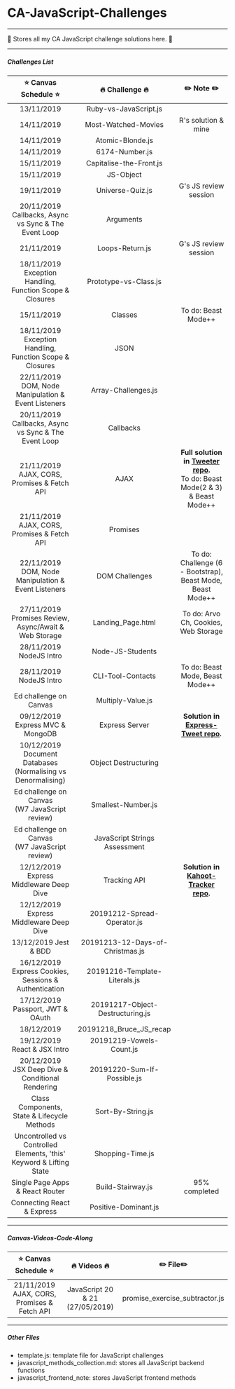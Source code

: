 # CA-JavaScript-Challenges

---

:whale: Stores all my CA JavaScript challenge solutions here. :whale:

---

##### Challenges List

|                    :star: Canvas Schedule :star:                    |     :fire: Challenge :fire:      |                                                  :pencil2: Note :pencil2:                                                  |
| :-----------------------------------------------------------------: | :------------------------------: | :------------------------------------------------------------------------------------------------------------------------: |
|                             13/11/2019                              |      Ruby-vs-JavaScript.js       |                                                                                                                            |
|                             14/11/2019                              |       Most-Watched-Movies        |                                                    R's solution & mine                                                     |
|                             14/11/2019                              |         Atomic-Blonde.js         |                                                                                                                            |
|                             14/11/2019                              |          6174-Number.js          |                                                                                                                            |
|                             15/11/2019                              |     Capitalise-the-Front.js      |                                                                                                                            |
|                             15/11/2019                              |            JS-Object             |                                                                                                                            |
|                             19/11/2019                              |         Universe-Quiz.js         |                                                   G's JS review session                                                    |
|      20/11/2019</br>Callbacks, Async vs Sync & The Event Loop       |            Arguments             |                                                                                                                            |
|                             21/11/2019                              |         Loops-Return.js          |                                                   G's JS review session                                                    |
|    18/11/2019</br>Exception Handling, Function Scope & Closures     |      Prototype-vs-Class.js       |                                                                                                                            |
|                             15/11/2019                              |             Classes              |                                                    To do: Beast Mode++                                                     |
|    18/11/2019</br>Exception Handling, Function Scope & Closures     |               JSON               |                                                                                                                            |
|       22/11/2019</br>DOM, Node Manipulation & Event Listeners       |       Array-Challenges.js        |                                                                                                                            |
|      20/11/2019</br>Callbacks, Async vs Sync & The Event Loop       |            Callbacks             |                                                                                                                            |
|           21/11/2019</br>AJAX, CORS, Promises & Fetch API           |               AJAX               | **Full solution in [Tweeter repo](https://github.com/EllieChen-Git/Tweeter).**</br>To do: Beast Mode(2 & 3) & Beast Mode++ |
|           21/11/2019</br>AJAX, CORS, Promises & Fetch API           |             Promises             |                                                                                                                            |
|       22/11/2019</br>DOM, Node Manipulation & Event Listeners       |          DOM Challenges          |                                 To do: Challenge (6 - Bootstrap), Beast Mode, Beast Mode++                                 |
|      27/11/2019</br>Promises Review, Async/Await & Web Storage      |        Landing_Page.html         |                                            To do: Arvo Ch, Cookies, Web Storage                                            |
|                       28/11/2019 NodeJS Intro                       |         Node-JS-Students         |                                                                                                                            |
|                       28/11/2019 NodeJS Intro                       |        CLI-Tool-Contacts         |                                              To do: Beast Mode, Beast Mode++                                               |
|                       Ed challenge on Canvas                        |        Multiply-Value.js         |                                                                                                                            |
|                  09/12/2019 Express MVC & MongoDB                   |          Express Server          |                   **Solution in [Express-Tweet repo](https://github.com/EllieChen-Git/Express-Tweet).**                    |
|  10/12/2019</br>Document Databases (Normalising vs Denormalising)   |       Object Destructuring       |                                                                                                                            |
|          Ed challenge on Canvas<br>(W7 JavaScript review)           |        Smallest-Number.js        |                                                                                                                            |
|          Ed challenge on Canvas<br>(W7 JavaScript review)           |  JavaScript Strings Assessment   |                                                                                                                            |
|             12/12/2019<br>Express Middleware Deep Dive              |           Tracking API           |                  **Solution in [Kahoot-Tracker repo](https://github.com/EllieChen-Git/Kahoot-Tracker).**                   |
|             12/12/2019<br>Express Middleware Deep Dive              |   20191212-Spread-Operator.js    |                                                                                                                            |
|                        13/12/2019 Jest & BDD                        | 20191213-12-Days-of-Christmas.js |                                                                                                                            |
|      16/12/2019<br>Express Cookies, Sessions & Authentication       |  20191216-Template-Literals.js   |                                                                                                                            |
|                  17/12/2019 Passport, JWT & OAuth                   | 20191217-Object-Destructuring.js |                                                                                                                            |
|                             18/12/2019                              |     20191218_Bruce_JS_recap      |                                                                                                                            | file in source_code_lesson |
|                    19/12/2019 React & JSX Intro                     |     20191219-Vowels-Count.js     |                                                                                                                            |  |
|         20/12/2019<br>JSX Deep Dive & Conditional Rendering         |   20191220-Sum-If-Possible.js    |                                                                                                                            |  |
|             Class Components, State & Lifecycle Methods             |        Sort-By-String.js         |                                                                                                                            |
| Uncontrolled vs Controlled Elements, 'this' Keyword & Lifting State |         Shopping-Time.js         |                                                                                                                            |
|                   Single Page Apps & React Router                   |        Build-Stairway.js         |                                                       95% completed                                                        |
|                     Connecting React & Express                      |       Positive-Dominant.js       |                                                                                                                            |

<!--                               |     28/11/2019 NodeJS Intro      |                                                         Webpack.js                                                         | **To do**(We haven't learnt Webpack. Will do this one later.) | -->

---

##### Canvas-Videos-Code-Along

|        :star: Canvas Schedule :star:        |      :fire: Videos :fire:       |    :pencil2: File:pencil2:     |
| :-----------------------------------------: | :-----------------------------: | :----------------------------: |
| 21/11/2019 AJAX, CORS, Promises & Fetch API | JavaScript 20 & 21 (27/05/2019) | promise_exercise_subtractor.js |

---

##### Other Files

- template.js: template file for JavaScript challenges
- javascript_methods_collection.md: stores all JavaScript backend functions
- javascript_frontend_note: stores JavaScript frontend methods
